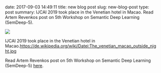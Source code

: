 date: 2017-09-03 14:49:11
title: new blog post
slug: new-blog-post
type: post
summary: IJCAI 2019 took place in the Venetian hotel in Macao. Read Artem Revenkos post on 5th Workshop on Semantic Deep Learning (SemDeep-5).

![](../static/Venetian-1024x768.jpeg)

IJCAI 2019 took place in the Venetian hotel in Macao.<https://de.wikipedia.org/wiki/Datei:The_venetian_macao_outside_night.jpg>

Read Artem Revenkos post on 5th Workshop on Semantic Deep Learning
(SemDeep-5) [here](https://link.medium.com/kvkKVOzgGZ).
